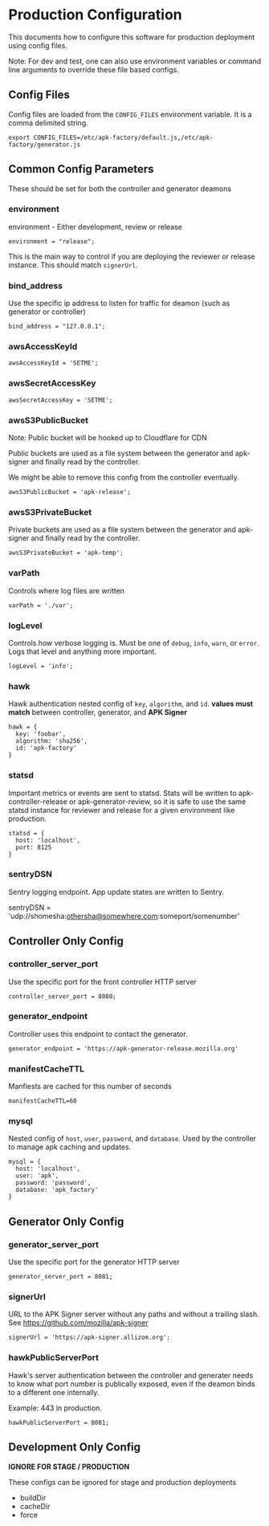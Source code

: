 # Production Configuration

This documents how to configure this software for production deployment using
config files.

Note: For dev and test, one can also use environment variables or command line arguments
to override these file based configs.

## Config Files
Config files are loaded from the `CONFIG_FILES` environment variable.
It is a comma delimited string.

    export CONFIG_FILES=/etc/apk-factory/default.js,/etc/apk-factory/generator.js

## Common Config Parameters

These should be set for both the controller and generator deamons

### environment
environment - Either development, review or release

    environment = "release";

This is the main way to control if you are deploying the reviewer or release instance.
This should match `signerUrl`.

### bind_address
Use the specific ip address to listen for traffic for deamon (such as generator or controller)

    bind_address = "127.0.0.1";

### awsAccessKeyId

    awsAccessKeyId = 'SETME';

### awsSecretAccessKey

    awsSecretAccessKey = 'SETME';

### awsS3PublicBucket

Note: Public bucket will be hooked up to Cloudflare for CDN

Public buckets are used as a file system between the generator
and apk-signer and finally read by the controller.

We might be able to remove this config from the controller eventually.

    awsS3PublicBucket = 'apk-release';

### awsS3PrivateBucket

Private buckets are used as a file system between the generator
and apk-signer and finally read by the controller.

    awsS3PrivateBucket = 'apk-temp';

### varPath

Controls where log files are written

    varPath = './var';

### logLevel

Controls how verbose logging is. Must be one of `debug`, `info`, `warn`, or
`error`. Logs that level and anything more important.

    logLevel = 'info';

### hawk
Hawk authentication nested config of `key`, `algorithm`, and `id`.
**values must match** between controller, generator, and **APK Signer**

    hawk = {
      key: 'foobar',
      algorithm: 'sha256',
      id: 'apk-factory'
    }

### statsd

Important metrics or events are sent to statsd.
Stats will be written to apk-controller-release
or apk-generator-review, so it is safe to use
the same statsd instance for reviewer and release
for a given environment like production.

    statsd = {
      host: 'localhost',
      port: 8125
    }

### sentryDSN

Sentry logging endpoint. App update states are written to Sentry.

sentryDSN = 'udp://shomesha:othersha@somewhere.com:someport/somenumber'

## Controller Only Config

### controller_server_port
Use the specific port for the front controller HTTP server

    controller_server_port = 8080;

### generator_endpoint
Controller uses this endpoint to contact the generator.

    generator_endpoint = 'https://apk-generator-release.mozilla.org'

### manifestCacheTTL

Manfiests are cached for this number of seconds

    manifestCacheTTL=60

### mysql

Nested config of `host`, `user`, `password`, and `database`.
Used by the controller to manage apk caching and updates.

    mysql = {
      host: 'localhost',
      user: 'apk',
      password: 'password',
      database: 'apk_factory'
    }

## Generator Only Config

### generator_server_port
Use the specific port for the generator HTTP server

    generator_server_port = 8081;

### signerUrl

URL to the APK Signer server without any paths and without a trailing
slash. See https://github.com/mozilla/apk-signer

    signerUrl = 'https://apk-signer.allizom.org';

### hawkPublicServerPort

Hawk's server authentication between the controller and generater
needs to know what port number is publically exposed, even
if the deamon binds to a different one internally.

Example: 443 in production.

    hawkPublicServerPort = 8081;

## Development Only Config

**IGNORE FOR STAGE / PRODUCTION**

These configs can be ignored for stage and production deployments

* buildDir
* cacheDir
* force
